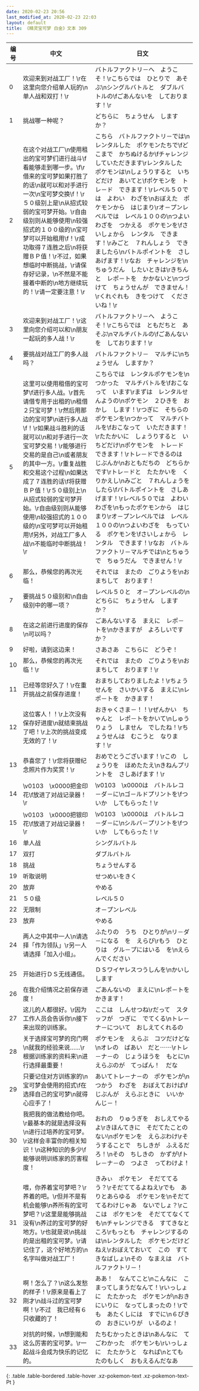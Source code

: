 ```yaml
---
date: 2020-02-23 20:56
last_modified_at: 2020-02-23 22:03
layout: default
title: 《精灵宝可梦 白金》文本 309
---
```

| 编号 | 中文 | 日文 |
| ---- | ---- | ---- |
| 0 | 欢迎来到对战工厂！\r在这里向您介绍单人玩的\n单人战和双打！\r | バトルファクトリ－へ　ようこそ！\rこちらでは　ひとりで　あそぶ\nシングルバトルと　ダブルバトルの\fごあんないを　しております！\r |
| 1 | 挑战哪一种呢？ | どちらに　ちょうせん　しますか？ |
| 2 | 在这个对战工厂\n使用租出的宝可梦们进行战斗\f看能够走到哪一步。\f\r借来的宝可梦如果打胜了的话\n就可以和对手进行一次\n宝可梦交换\f！\r５０级别上是\n从招式较弱的宝可梦开始。\r自由级别则从能够使用\n较强招式的１００级的\n宝可梦可以开始租用\f！\r成功取得７连胜之后\n将获赠ＢＰ值！\r不过，如果想临时中断挑战，\r请保存好记录，\n不然是不能接着中断的\n地方继续玩的！\r请一定要注意！\r | こちら　バトルファクトリ－では\nレンタルした　ポケモンたちで\fどこまで　かちぬけるか\fチャレンジ　していただきます\rレンタルした　ポケモンは\nしょうりすると　いちどだけ　あいてと\fポケモンを　トレ－ド　できます！\rレベル５０では　よわい　わざを\nおぼえた　ポケモンから　はじまり\rオ－プンレベルでは　レベル１００の\nつよい　わざを　つかえる　ポケモンを\fさいしょから　レンタル　できます！\rみごと　７れんしょう　できましたら\nバトルポイントを　さしあげます！\rなお　チャレンジを\nちゅうだん　したいときは\rきちんと　レポ－トを　かかないと\nつづけて　ちょうせんが　できません！\rくれぐれも　きをつけて　くださいね！\r |
| 3 | 欢迎来到对战工厂！\r这里向您介绍可以和\n朋友一起玩的多人战！\r | バトルファクトリ－へ　ようこそ！\rこちらでは　ともだちと　あそぶ\nマルチバトルの\fごあんないを　しております！\r |
| 4 | 要挑战对战工厂的多人战吗？ | バトルファクトリ－　マルチに\nちょうせん　しますか？ |
| 5 | 这里可以使用租借的宝可梦\f进行多人战。\r首先请借专用于出租的\n租借２只宝可梦！\r然后用那边的宝可梦\n进行多人战\f！\r如果战斗胜利的话就可以\n和对手进行一次宝可梦交易！\r能够进行交易的是自己\n或者朋友的其中一方。\r重复战胜和交易这个过程\n如果达成了７连胜的话\f将获赠ＢＰ值！\r５０级别上\n从招式较弱的宝可梦开始。\r自由级别则从能够使用\n较强招式的１００级的\n宝可梦可以开始租用\f另外，对战工厂多人战\n不能临时中断挑战！\r | こちらでは　レンタルポケモンを\nつかった　マルチバトルを\fおこなって　います\rまずは　レンタルせんようの\nポケモン　２ひきを　おかし　します！\rつぎに　そちらの　ポケモンを\nつかって　マルチバトルを\fおこなって　いただきます！\rたたかいに　しょうりすると　いちどだけ\nポケモンを　トレ－ド　できます！\rトレ－ドできるのは　じぶんか\nおともだちの　どちらかです\rトレ－ドと　たたかいを　くりかえし\nみごと　７れんしょうを　したら\fバトルポイントを　さしあげます！\rレベル５０では　よわいわざを\nもったポケモンから　はじまり\rオ－プンレベルでは　レベル１００の\nつよいわざを　もっている　ポケモンを\fさいしょから　レンタル　できます！\rなお　バトルファクトリ－マルチでは\nとちゅうで　ちゅうだん　できません！\r |
| 6 | 那么，恭候您的再次光临！ | それでは　またの　ごりようを\nおまちして　おります！ |
| 7 | 要挑战５０级别和\n自由级别中的哪一项？ | レベル５０と　オ－プンレベルの\nどちらに　ちょうせん　しますか？ |
| 8 | 在这之前进行进度的保存\n可以吗？ | ごあんないする　まえに　レポ－トを\nかきますが　よろしいですか？ |
| 9 | 好啦，请到这边来！ | さあさあ　こちらに　どうぞ！ |
| 10 | 那么，恭候您的再次光临！\r | それでは　またの　ごりようを\nおまちして　おります！\r |
| 11 | 已经等您好久了！\r在重开挑战之前保存进度！ | おまちしておりましたよ！\rちょうせんを　さいかいする　まえに\nレポ－トを　かきます！ |
| 12 | 这位客人！！\r上次没有保存好进度\n就结束挑战了吧！\r上次的挑战变成无效的了！\r | おきゃくさま－！！\rぜんかい　ちゃんと　レポ－トをかいて\nしゅうりょう　しません　でしたね！\rちょうせんは　むこうと　なります！\r |
| 13 | 恭喜您了！\r您将获赠纪念照片作为奖赏！\r | おめでとうございます！\rこの　しょうりを　ほめたたえ\nきねんプリントを　さしあげます！\r |
| 14 | \v0103　\x0000把金印花\f放进了对战记录器！\r | \v0103　\x0000は　バトルレコ－ダ－に\nゴ－ルドプリントを\fついか　してもらった！\r |
| 15 | \v0103　\x0000把银印花\f放进了对战记录器！\r | \v0103　\x0000は　バトルレコ－ダ－に\nシルバ－プリントを\fついか　してもらった！\r |
| 16 | 单人战 | シングルバトル |
| 17 | 双打 | ダブルバトル |
| 18 | 挑战 | ちょうせんする |
| 19 | 听取说明 | せつめいをきく |
| 20 | 放弃 | やめる |
| 21 | ５０级 | レベル５０ |
| 22 | 无限制 | オ－プンレベル |
| 23 | 放弃 | やめる |
| 24 | 两人之中其中一人\n请选择「作为领队」\r另一人请选择「加入小组」。 | ふたりの　うち　ひとりが\nリ－ダ－になる　を　えらび\rもう　ひとりは　グル－プにはいる　を\nえらんでください |
| 25 | 开始进行ＤＳ无线通信。 | ＤＳワイヤレスつうしんを\nかいし　します |
| 26 | 在我介绍情况之前保存进度！ | ごあんないの　まえに\nレポ－トを　かきます！ |
| 27 | 这儿的人都很好。\r因为工作人员会告诉你\n接下来出现的训练家。 | ここは　しんせつね\rだって　スタッフが　つぎに　でてくる\nトレ－ナ－について　おしえてくれるの |
| 28 | 关于选择宝可梦的窍门啊\n就我的经验来说……\r根据训练家的资料来\n进行选择最重要！　 | ポケモンを　えらぶ　コツだけどな\nオレの　ばあい　だと⋯⋯\rトレ－ナ－の　じょうほうを　もとに\nえらぶのが　てっぱん！　だな |
| 29 | 只要记住对方训练家的\n宝可梦会使用的招式\f在选择自己的宝可梦\n就得心应手了！ | あいてトレ－ナ－の　ポケモンが\nつかう　わざを　おぼえておけば\fじぶんが　えらぶときに　いいかんじ－！ |
| 30 | 我把我的做法教给你吧。\r最基本的就是选择没有\n进行过培养的宝可梦。\r这样会丰富你的相关知识！\n这种知识的多少\f能够说明训练家的厉害程度！ | おれの　りゅうぎを　おしえてやるよ\rきほんてきに　そだてたことのない\nポケモンを　えらぶわけ\rそうすることで　ちしきが　ふえるだろ！\nその　ちしきの　かずが\fトレ－ナ－の　つよさ　ってわけよ！ |
| 31 | 喂，你养着宝可梦吧？\r养着的吧。\r但并不是有机会能够\n养所有的宝可梦吧？\r这里是能够挑战没有\n养过的宝可梦的好地方。\r也就是说\n挑战的是出租的宝可梦。\r请记住了，这个好地方的\n名字叫做对战工厂！ | きみぃ　ポケモン　そだててるう？\rそだててるよねえ\rでも　ありとあらゆる　ポケモンを\nそだててるわけじゃあ　ないでしょ？\rここは　ポケモンを　そだててなくても\nチャレンジできる　すてきなところ\rもっとも　チャレンジするのは\nレンタルした　ポケモンだけどねえ\rおぼえておいて　この　すてきなばしょ\nその　なまえは　バトルファクトリ－！ |
| 32 | 啊！怎么了？\n这么发愁的样子！\r原来是看上了刚才\n战斗过的宝可梦啊！\r不过　我已经有６只收藏的了！ | ああ！　なんてこと\nこんなに　こまってしまうだなんて！\rいっしょに　たたかった　ポケモンが\nおきにいりに　なってしまったの！\rでも　あたくしには　すでに\n６ぴきの　おきにいりが　いるのよ！ |
| 33 | 对抗的时候，\n想到能和这么厉害的宝可梦。\r一起战斗会成为快乐的记忆的。 | たちむかったときは\nあんなに　てごわかった　ポケモンも\rいっしょに　たたかうと　なれば\nとても　たのもしく　おもえるんだなあ |
{: .table .table-bordered .table-hover .xz-pokemon-text .xz-pokemon-text-Pt }